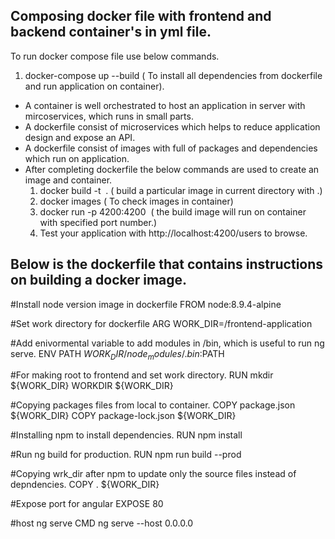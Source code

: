 ## Composing docker file with frontend and backend container's in yml file.

To run docker compose file use below commands.

1. docker-compose up --build ( To install all dependencies from dockerfile and run application on container).

* A container is well orchestrated to host an application in server with mircoservices, which runs in small parts.
* A dockerfile consist of microservices which helps to reduce application design and expose an API.
* A dockerfile consist of images with full of packages and dependencies which run on application.
* After completing dockerfile the below commands are used to create an image and container.
  1. docker build -t <image> . ( build a particular image in current directory with .)
  2. docker images ( To check images in container)
  3. docker run -p 4200:4200 <container name> <image name> ( the build image will run on container with specified port number.)
  4. Test your application with http://localhost:4200/users to browse.
  
## Below is the dockerfile that contains instructions on building a docker image.
  
#Install node version image in dockerfile
FROM node:8.9.4-alpine

#Set work directory for dockerfile
ARG WORK_DIR=/frontend-application

#Add enivormental variable to add modules in /bin, which is useful to run ng serve.
ENV PATH ${WORK_DIR}/node_modules/.bin:$PATH

#For making root to frontend and set work directory.
RUN mkdir ${WORK_DIR}
WORKDIR ${WORK_DIR}

#Copying packages files from local to container.
COPY package.json ${WORK_DIR}
COPY package-lock.json ${WORK_DIR}

#Installing npm to install dependencies.
RUN npm install

#Run ng build for production.
RUN npm run build --prod

#Copying wrk_dir after npm to update only the source files instead of depndencies.
COPY . ${WORK_DIR}

#Expose port for angular
EXPOSE 80

#host ng serve
CMD ng serve --host 0.0.0.0
